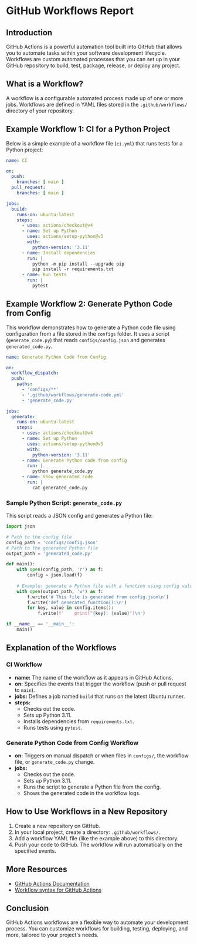 # GitHub Workflows Report

## Introduction

GitHub Actions is a powerful automation tool built into GitHub that allows you to automate tasks within your software development lifecycle. Workflows are custom automated processes that you can set up in your GitHub repository to build, test, package, release, or deploy any project.

## What is a Workflow?
A workflow is a configurable automated process made up of one or more jobs. Workflows are defined in YAML files stored in the `.github/workflows/` directory of your repository.


## Example Workflow 1: CI for a Python Project
Below is a simple example of a workflow file (`ci.yml`) that runs tests for a Python project:

```yaml
name: CI

on:
  push:
    branches: [ main ]
  pull_request:
    branches: [ main ]

jobs:
  build:
    runs-on: ubuntu-latest
    steps:
      - uses: actions/checkout@v4
      - name: Set up Python
        uses: actions/setup-python@v5
        with:
          python-version: '3.11'
      - name: Install dependencies
        run: |
          python -m pip install --upgrade pip
          pip install -r requirements.txt
      - name: Run tests
        run: |
          pytest
```

## Example Workflow 2: Generate Python Code from Config
This workflow demonstrates how to generate a Python code file using configuration from a file stored in the `configs` folder. It uses a script (`generate_code.py`) that reads `configs/config.json` and generates `generated_code.py`.

```yaml
name: Generate Python Code from Config

on:
  workflow_dispatch:
  push:
    paths:
      - 'configs/**'
      - '.github/workflows/generate-code.yml'
      - 'generate_code.py'

jobs:
  generate:
    runs-on: ubuntu-latest
    steps:
      - uses: actions/checkout@v4
      - name: Set up Python
        uses: actions/setup-python@v5
        with:
          python-version: '3.11'
      - name: Generate Python code from config
        run: |
          python generate_code.py
      - name: Show generated code
        run: |
          cat generated_code.py
```

### Sample Python Script: `generate_code.py`
This script reads a JSON config and generates a Python file:

```python
import json

# Path to the config file
config_path = 'configs/config.json'
# Path to the generated Python file
output_path = 'generated_code.py'

def main():
    with open(config_path, 'r') as f:
        config = json.load(f)
    
    # Example: generate a Python file with a function using config values
    with open(output_path, 'w') as f:
        f.write('# This file is generated from config.json\n')
        f.write('def generated_function():\n')
        for key, value in config.items():
            f.write(f'    print("{key}: {value}")\n')

if __name__ == '__main__':
    main()
```


## Explanation of the Workflows

### CI Workflow
- **name:** The name of the workflow as it appears in GitHub Actions.
- **on:** Specifies the events that trigger the workflow (push or pull request to `main`).
- **jobs:** Defines a job named `build` that runs on the latest Ubuntu runner.
- **steps:**
  - Checks out the code.
  - Sets up Python 3.11.
  - Installs dependencies from `requirements.txt`.
  - Runs tests using `pytest`.

### Generate Python Code from Config Workflow
- **on:** Triggers on manual dispatch or when files in `configs/`, the workflow file, or `generate_code.py` change.
- **jobs:**
  - Checks out the code.
  - Sets up Python 3.11.
  - Runs the script to generate a Python file from the config.
  - Shows the generated code in the workflow logs.

## How to Use Workflows in a New Repository
1. Create a new repository on GitHub.
2. In your local project, create a directory: `.github/workflows/`.
3. Add a workflow YAML file (like the example above) to this directory.
4. Push your code to GitHub. The workflow will run automatically on the specified events.

## More Resources
- [GitHub Actions Documentation](https://docs.github.com/en/actions)
- [Workflow syntax for GitHub Actions](https://docs.github.com/en/actions/using-workflows/workflow-syntax-for-github-actions)

## Conclusion
GitHub Actions workflows are a flexible way to automate your development process. You can customize workflows for building, testing, deploying, and more, tailored to your project's needs.

